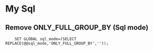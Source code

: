 # My Sql

## Remove ONLY_FULL_GROUP_BY (Sql mode)

```mysql
	SET GLOBAL sql_mode=(SELECT REPLACE(@@sql_mode,'ONLY_FULL_GROUP_BY',''));

```


